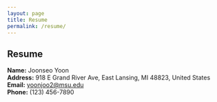 ```yaml
---
layout: page
title: Resume
permalink: /resume/
---
```


## Resume

**Name:** Joonseo Yoon  
**Address:** 918 E Grand River Ave, East Lansing, MI 48823, United States  
**Email:** [yoonjoo2@msu.edu](mailto:johndoe@example.com)  
**Phone:** (123) 456-7890 

